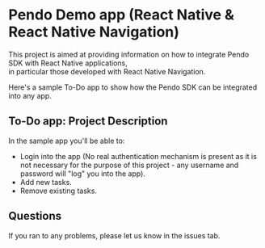 # Pendo Demo app (React Native & React Native Navigation)
This project is aimed at providing information on how to integrate Pendo SDK with React Native applications,   
in particular those developed with React Native Navigation.

Here's a sample To-Do app to show how the Pendo SDK can be integrated into any app.

## To-Do app: Project Description
In the sample app you'll be able to:
- Login into the app (No real authentication mechanism is present as it is not necessary for the purpose of this project - any username and password will "log" you into the app).
- Add new tasks.
- Remove existing tasks.

## Questions 
If you ran to any problems, please let us know in the issues tab.
